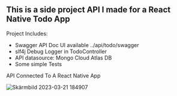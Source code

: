 ## This is a side project API I made for a React Native Todo App ##

Project Includes:
- Swagger API Doc UI available ../api/todo/swagger
- slf4j Debug Logger in TodoController
- API datasource: Mongo Cloud Atlas DB
- Some simple Tests

API Connected To A React Native App

![Skärmbild 2023-03-21 184907](https://user-images.githubusercontent.com/90045066/226697984-027b90ff-31aa-4130-b4da-d58fcd787132.png)
